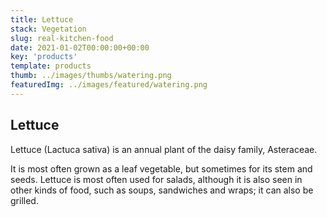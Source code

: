 ```yaml
---
title: Lettuce
stack: Vegetation
slug: real-kitchen-food
date: 2021-01-02T00:00:00+00:00
key: 'products'
template: products
thumb: ../images/thumbs/watering.png
featuredImg: ../images/featured/watering.png
---
```

## Lettuce

Lettuce (Lactuca sativa) is an annual plant of the daisy family, Asteraceae.

It is most often grown as a leaf vegetable, but sometimes for its stem and seeds. Lettuce is most often used for salads, although it is also seen in other kinds of food, such as soups, sandwiches and wraps; it can also be grilled.
